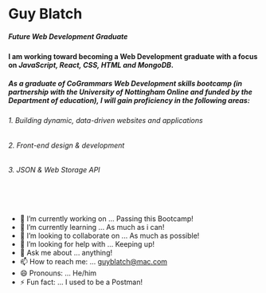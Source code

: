 <!--### Hi there 👋-->

# **Guy Blatch** 

##### *Future Web Development Graduate*

#### __I am working toward becoming a Web Development graduate with a focus on _JavaScript, React, CSS, HTML and MongoDB_.__

##### As a graduate of CoGrammars Web Development skills bootcamp (in partnership with the University of Nottingham Online and funded by the Department of education), I will gain proficiency in the following areas:
###### 1. Building dynamic, data-driven websites and applications
###### 2. Front-end design & development
###### 3. JSON & Web Storage API



<!--
**Guy-Blatch/Guy-Blatch** is a ✨ _special_ ✨ repository because its `README.md` (this file) appears on your GitHub profile.

Here are some ideas to get you started:

- 🔭 I’m currently working on ...
- 🌱 I’m currently learning ...
- 👯 I’m looking to collaborate on ...
- 🤔 I’m looking for help with ...
- 💬 Ask me about ...
- 📫 How to reach me: ...
- 😄 Pronouns: ...
- ⚡ Fun fact: ...
-->
<br><br>
- 🔭 I’m currently working on ... Passing this Bootcamp!
- 🌱 I’m currently learning ... As much as i can! 
- 👯 I’m looking to collaborate on ... As much as possible!
- 🤔 I’m looking for help with ... Keeping up!
- 💬 Ask me about ... anything!
- 📫 How to reach me: ... guyblatch@mac.com
- 😄 Pronouns: ... He/him
- ⚡ Fun fact: ... I used to be a Postman!
